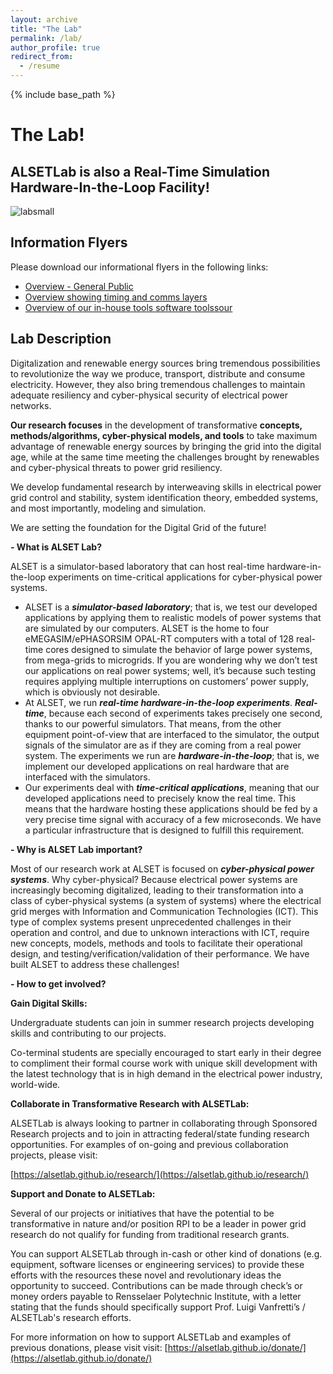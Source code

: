 ```yaml
---
layout: archive
title: "The Lab"
permalink: /lab/
author_profile: true
redirect_from:
  - /resume
---
```


{% include base_path %}

# The Lab!
## ALSETLab is also a Real-Time Simulation Hardware-In-the-Loop Facility!
![labsmall](https://ecse.rpi.edu/~vanfrl/documents/thelab/01_overview_p2.png "Small Lab Picture")

## Information Flyers
Please download our informational flyers in the following links:
  - [Overview - General Public](https://ecse.rpi.edu/~vanfrl/documents/thelab/01_overview.pdf)
  - [Overview showing timing and comms layers](https://ecse.rpi.edu/~vanfrl/documents/thelab/02_overview_plus_layers.pdf)
  - [Overview of our in-house tools software toolssour
  ](https://ecse.rpi.edu/~vanfrl/documents/thelab/03_tools.pdf)  

## Lab Description
Digitalization and renewable energy sources bring tremendous possibilities to
revolutionize the way we produce, transport, distribute and consume
electricity. However, they also bring tremendous challenges to maintain
adequate resiliency and cyber-physical security of electrical power
networks.

**Our research focuses** in the development of transformative **concepts, methods/algorithms, cyber-physical models, and tools** to take maximum advantage of renewable energy sources by bringing the
grid into the digital age, while at the same time meeting the challenges brought by renewables and cyber-physical threats to power grid
resiliency.

We develop fundamental research by interweaving skills in electrical power grid control and stability, system identification theory, embedded
systems, and most importantly, modeling and simulation.

We are setting the foundation for the Digital Grid of the future!

**- What is ALSET Lab?**

ALSET is a simulator-based laboratory that can host real-time
hardware-in-the-loop experiments on time-critical applications for
cyber-physical power systems.

- ALSET is a ***simulator-based laboratory***; that is, we test our developed applications by applying them to
realistic models of power systems that are simulated by our computers.
ALSET is the home to four eMEGASIM/ePHASORSIM OPAL-RT computers with a
total of 128 real-time cores designed to simulate the behavior of large
power systems, from mega-grids to microgrids. If you are wondering why
we don’t test our applications on real power systems; well, it’s because such testing requires applying multiple interruptions on customers’
power supply, which is obviously not desirable.
- At ALSET, we run ***real-time hardware-in-the-loop experiments***. ***Real-time***, because each second of experiments takes precisely one second, thanks
to our powerful simulators. That means, from the other equipment
point-of-view that are interfaced to the simulator, the output signals
of the simulator are as if they are coming from a real power system. The experiments we run are ***hardware-in-the-loop***; that is, we implement our developed applications on real hardware that are interfaced with the simulators.
- Our experiments deal with ***time-critical applications***, meaning that our developed applications need to precisely know the real time. This means that the hardware hosting these applications should be fed by a very precise time signal with accuracy of a few microseconds.
We have a particular infrastructure that is designed to fulfill this
requirement.

**- Why is ALSET Lab important?**

Most of our research work at ALSET is focused on ***cyber-physical power systems***. Why cyber-physical? Because electrical power systems are increasingly
becoming digitalized, leading to their transformation into a class of
cyber-physical systems (a system of systems) where the electrical grid
merges with Information and Communication Technologies (ICT). This type
of complex systems present unprecedented challenges in their operation
and control, and due to unknown interactions with ICT, require new
concepts, models, methods and tools to facilitate their operational design, and testing/verification/validation of
their performance. We have built ALSET to address these challenges!

**- How to get involved?**

**Gain Digital Skills:**

Undergraduate students can join in summer research projects developing skills and contributing to our projects.

Co-terminal students are specially encouraged to start early in their degree to
compliment their formal course work with unique skill development with
the latest technology that is in high demand in the electrical power
industry, world-wide.

**Collaborate in Transformative Research with ALSETLab:**

ALSETLab is always looking to partner in collaborating through Sponsored
Research projects and to join in attracting federal/state funding
research opportunities. For examples of on-going and previous
collaboration projects, please visit:

[https://alsetlab.github.io/research/](https://alsetlab.github.io/research/)

**Support and Donate to ALSETLab:**

Several of our projects or initiatives that have the potential to be
transformative in nature and/or position RPI to be a leader in power
grid research do not qualify for funding from traditional research
grants.

You can support ALSETLab through in-cash or other kind of donations (e.g.
equipment, software licenses or engineering services) to provide these
efforts with the resources these novel and revolutionary ideas the
opportunity to succeed.​ Contributions can be made through check’s or
money orders payable to Rensselaer Polytechnic Institute, with a letter
stating that the funds should specifically support Prof. Luigi
Vanfretti’s / ALSETLab's research efforts.

For more information on how to support ALSETLab and examples of previous donations, please visit visit: [https://alsetlab.github.io/donate/](https://alsetlab.github.io/donate/)

<!--
Work experience
======
* Summer 2015: Research Assistant
  * Github University
  * Duties included: Tagging issues
  * Supervisor: Professor Git

* Fall 2015: Research Assistant
  * Github University
  * Duties included: Merging pull requests
  * Supervisor: Professor Hub

Skills
======
* Skill 1
* Skill 2
  * Sub-skill 2.1
  * Sub-skill 2.2
  * Sub-skill 2.3
* Skill 3

Publications
======
<!---
  <ul>{% for post in site.publications %}
    {% include archive-single-cv.html %}
  {% endfor %}</ul>

Talks
======
  <ul>{% for post in site.talks %}
    {% include archive-single-talk-cv.html %}
  {% endfor %}</ul>

Teaching
======
  <ul>{% for post in site.teaching %}
    {% include archive-single-cv.html %}
  {% endfor %}</ul>

Service and leadership
======
* Item
-->
